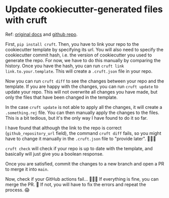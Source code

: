 # Update cookiecutter-generated files with cruft

Ref: [original docs](https://cruft.github.io/cruft/) and [github repo](https://github.com/cruft/cruft).

First, `pip install cruft`. 
Then, you have to link your repo to the cookiecutter template by specifying its url.
You will also need to specify the cookiecutter commit hash, i.e. the version of cookiecutter you used to generate the repo. For now, we have to do this manually by comparing the history.
Once you have the hash, you can run `cruft link link.to.your.template`. This will create a `.cruft.json` file in your repo.

Now you can run `cruft diff` to see the changes between your repo and the template. If you are happy with the changes, you can run `cruft update` to update your repo. This will not overwrite all changes you have made, but only the files that have been changed in the template.

In the case `cruft update` is not able to apply all the changes, it will create a `.something.rej` file. You can then manually apply the changes to the files. This is a bit tedious, but it's the only way I have found to do it so far.

I have found that although the link to the repo is correct (`github_repository_url` field), the command `cruft diff` fails, so you might have to change it manually in the `.cruft.json` file to "provide later". 🤷🏻‍♀️

`cruft check` will check if your repo is up to date with the template, and basically will just give you a boolean response.

Once you are satisfied, commit the changes to a new branch and open a PR to merge it into `main`. 

Now, check if your GitHub actions fail... 🤦🏻‍♀️ If everything is fine, you can merge the PR. 🎉 If not, you will have to fix the errors and repeat the process. 😱

